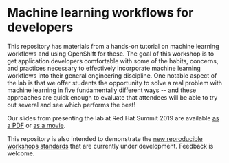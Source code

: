# Machine learning workflows for developers

This repository has materials from a hands-on tutorial on machine learning workflows and using OpenShift for these.  The goal of this workshop is to get application developers comfortable with some of the habits, concerns, and practices necessary to effectively incorporate machine learning workflows into their general engineering discipline.  One notable aspect of the lab is that we offer students the opportunity to solve a real problem with machine learning in five fundamentally different ways -- and these approaches are quick enough to evaluate that attendees will be able to try out several and see which performs the best!

Our slides from presenting the lab at Red Hat Summit 2019 are available [as a PDF](./slides/rendered/ml-workflows-for-developers.pdf) or [as a movie](./slides/rendered/ml-workflows-for-developers.m4v).

This repository is also intended to demonstrate the [new reproducible workshops standards](https://github.com/sophwats/reproducible-workshops) that are currently under development.  Feedback is welcome.